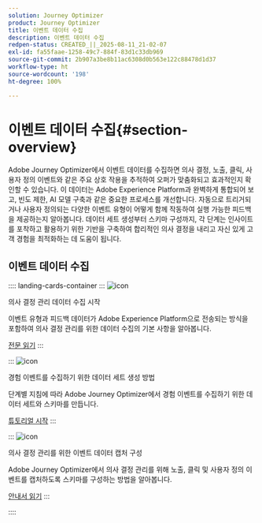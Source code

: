 ```yaml
---
solution: Journey Optimizer
product: Journey Optimizer
title: 이벤트 데이터 수집
description: 이벤트 데이터 수집
redpen-status: CREATED_||_2025-08-11_21-02-07
exl-id: fa55faae-1258-49c7-884f-83d1c33db969
source-git-commit: 2b907a3be8b11ac6308d0b563e122c88478d1d37
workflow-type: ht
source-wordcount: '198'
ht-degree: 100%

---
```


# 이벤트 데이터 수집{#section-overview}

Adobe Journey Optimizer에서 이벤트 데이터를 수집하면 의사 결정, 노출, 클릭, 사용자 정의 이벤트와 같은 주요 상호 작용을 추적하여 오퍼가 맞춤화되고 효과적인지 확인할 수 있습니다. 이 데이터는 Adobe Experience Platform과 완벽하게 통합되어 보고, 빈도 제한, AI 모델 구축과 같은 중요한 프로세스를 개선합니다. 자동으로 트리거되거나 사용자 정의되는 다양한 이벤트 유형이 어떻게 함께 작동하여 실행 가능한 피드백을 제공하는지 알아봅니다. 데이터 세트 생성부터 스키마 구성까지, 각 단계는 인사이트를 포착하고 활용하기 위한 기반을 구축하여 합리적인 의사 결정을 내리고 자신 있게 고객 경험을 최적화하는 데 도움이 됩니다.

## 이벤트 데이터 수집

:::: landing-cards-container
:::
![icon](https://cdn.experienceleague.adobe.com/icons/book.svg?lang=ko)

의사 결정 관리 데이터 수집 시작

이벤트 유형과 피드백 데이터가 Adobe Experience Platform으로 전송되는 방식을 포함하여 의사 결정 관리를 위한 데이터 수집의 기본 사항을 알아봅니다.

[전문 읽기](../using/offers/data-collection/data-collection.md)
:::

:::
![icon](https://cdn.experienceleague.adobe.com/icons/circle-play.svg?lang=ko)

경험 이벤트를 수집하기 위한 데이터 세트 생성 방법

단계별 지침에 따라 Adobe Journey Optimizer에서 경험 이벤트를 수집하기 위한 데이터 세트와 스키마를 만듭니다.

[튜토리얼 시작](../using/offers/data-collection/create-dataset.md)
:::

:::
![icon](https://cdn.experienceleague.adobe.com/icons/gear.svg?lang=ko)

의사 결정 관리를 위한 이벤트 데이터 캡처 구성

Adobe Journey Optimizer에서 의사 결정 관리를 위해 노출, 클릭 및 사용자 정의 이벤트를 캡처하도록 스키마를 구성하는 방법을 알아봅니다.

[안내서 읽기](../using/offers/data-collection/schema-requirement.md)
:::

::::

